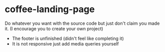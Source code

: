 # coffee-landing-page
Do whatever you want with the source code but just don't claim you made it. (I encourage you to create your own project)
- The footer is unfinished (didn't feel like completing it)
- It is not responsive just add media queries yourself

